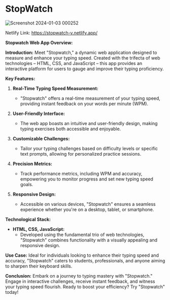 # StopWatch
![Screenshot 2024-01-03 000252](https://github.com/Stevixent/StopWatch/assets/107584057/2a6c959d-c729-4f7d-8e2d-0e8f067fdbcf)

Netlify Link: https://stopwatch-v.netlify.app/

**Stopwatch Web App Overview:**

**Introduction:**
Meet "Stopwatch," a dynamic web application designed to measure and enhance your typing speed. Created with the trifecta of web technologies – HTML, CSS, and JavaScript – this app provides an interactive platform for users to gauge and improve their typing proficiency.

**Key Features:**

1. **Real-Time Typing Speed Measurement:**
   - "Stopwatch" offers a real-time measurement of your typing speed, providing instant feedback on your words per minute (WPM).

2. **User-Friendly Interface:**
   - The web app boasts an intuitive and user-friendly design, making typing exercises both accessible and enjoyable.

3. **Customizable Challenges:**
   - Tailor your typing challenges based on difficulty levels or specific text prompts, allowing for personalized practice sessions.

4. **Precision Metrics:**
   - Track performance metrics, including WPM and accuracy, empowering you to monitor progress and set new typing speed goals.

5. **Responsive Design:**
   - Accessible on various devices, "Stopwatch" ensures a seamless experience whether you're on a desktop, tablet, or smartphone.

**Technological Stack:**

   - **HTML, CSS, JavaScript:**
     - Developed using the fundamental trio of web technologies, "Stopwatch" combines functionality with a visually appealing and responsive design.

**Use Case:**
Ideal for individuals looking to enhance their typing speed and accuracy, "Stopwatch" caters to students, professionals, and anyone aiming to sharpen their keyboard skills.

**Conclusion:**
Embark on a journey to typing mastery with "Stopwatch." Engage in interactive challenges, receive instant feedback, and witness your typing speed flourish. Ready to boost your efficiency? Try "Stopwatch" today!

